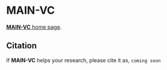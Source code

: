 # MAIN-VC

[**MAIN-VC** home page](https://pecholal.github.io/MAIN-VC-demo/).

## Citation
If **MAIN-VC** helps your research, please cite it as, 
`coming soon`